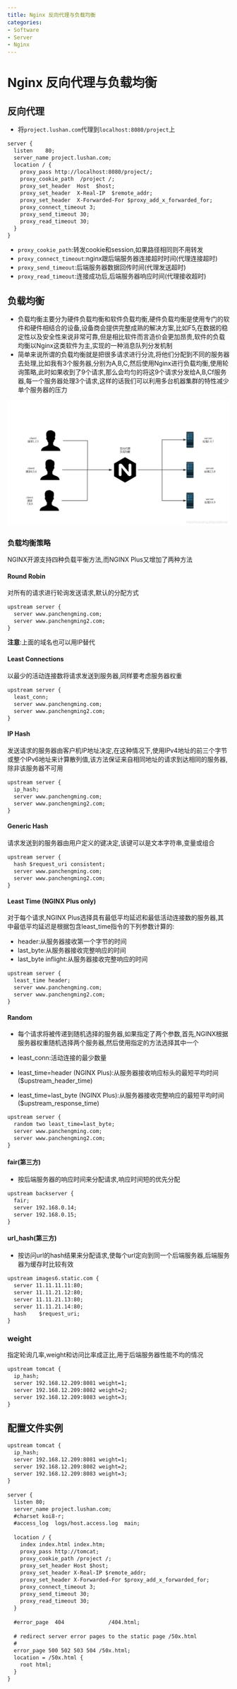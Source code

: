 ```yaml
---
title: Nginx 反向代理与负载均衡
categories:
- Software
- Server
- Nginx
---
```

# Nginx 反向代理与负载均衡

## 反向代理

- 将`project.lushan.com`代理到`localhost:8080/project`上

```nginx
server {
  listen    80;
  server_name project.lushan.com;
  location / {
    proxy_pass http://localhost:8080/project/;
    proxy_cookie_path  /project /;
    proxy_set_header  Host  $host;
    proxy_set_header  X-Real-IP  $remote_addr;
    proxy_set_header  X-Forwarded-For $proxy_add_x_forwarded_for;
    proxy_connect_timeout 3;
    proxy_send_timeout 30;
    proxy_read_timeout 30;
  }
}
```

- `proxy_cookie_path`:转发cookie和session,如果路径相同则不用转发
- `proxy_connect_timeout`:nginx跟后端服务器连接超时时间(代理连接超时)
- `proxy_send_timeout`:后端服务器数据回传时间(代理发送超时)
- `proxy_read_timeout`:连接成功后,后端服务器响应时间(代理接收超时)

## 负载均衡

- 负载均衡主要分为硬件负载均衡和软件负载均衡,硬件负载均衡是使用专门的软件和硬件相结合的设备,设备商会提供完整成熟的解决方案,比如F5,在数据的稳定性以及安全性来说非常可靠,但是相比软件而言造价会更加昂贵,软件的负载均衡以Nginx这类软件为主,实现的一种消息队列分发机制
- 简单来说所谓的负载均衡就是把很多请求进行分流,将他们分配到不同的服务器去处理,比如我有3个服务器,分别为A,B,C,然后使用Nginx进行负载均衡,使用轮询策略,此时如果收到了9个请求,那么会均匀的将这9个请求分发给A,B,Cf服务器,每一个服务器处理3个请求,这样的话我们可以利用多台机器集群的特性减少单个服务器的压力

![img](https://raw.githubusercontent.com/LuShan123888/Files/main/Pictures/2020-12-10-2020-12-05-640-7179448.jpeg)

### 负载均衡策略

NGINX开源支持四种负载平衡方法,而NGINX Plus又增加了两种方法

#### Round Robin

对所有的请求进行轮询发送请求,默认的分配方式

```nginx
upstream server {
  server www.panchengming.com;
  server www.panchengming2.com;
}
```

**注意**:上面的域名也可以用IP替代

#### Least Connections

以最少的活动连接数将请求发送到服务器,同样要考虑服务器权重

```nginx
upstream server {
  least_conn;
  server www.panchengming.com;
  server www.panchengming2.com;
}
```

#### IP Hash

发送请求的服务器由客户机IP地址决定,在这种情况下,使用IPv4地址的前三个字节或整个IPv6地址来计算散列值,该方法保证来自相同地址的请求到达相同的服务器,除非该服务器不可用

```nginx
upstream server {
  ip_hash;
  server www.panchengming.com;
  server www.panchengming2.com;
}
```

#### Generic Hash

请求发送到的服务器由用户定义的键决定,该键可以是文本字符串,变量或组合

```nginx
upstream server {
  hash $request_uri consistent;
  server www.panchengming.com;
  server www.panchengming2.com;
}
```

#### Least Time (NGINX Plus only)

对于每个请求,NGINX Plus选择具有最低平均延迟和最低活动连接数的服务器,其中最低平均延迟是根据包含least_time指令的下列参数计算的:

- header:从服务器接收第一个字节的时间
- last_byte:从服务器接收完整响应的时间
- last_byte inflight:从服务器接收完整响应的时间

```nginx
upstream server {
  least_time header;
  server www.panchengming.com;
  server www.panchengming2.com;
}
```

#### Random

- 每个请求将被传递到随机选择的服务器,如果指定了两个参数,首先,NGINX根据服务器权重随机选择两个服务器,然后使用指定的方法选择其中一个

- least_conn:活动连接的最少数量
- least_time=header (NGINX Plus):从服务器接收响应标头的最短平均时间 ($upstream_header_time)
- least_time=last_byte (NGINX Plus):从服务器接收完整响应的最短平均时间($upstream_response_time)

```nginx
upstream server {
  random two least_time=last_byte;
  server www.panchengming.com;
  server www.panchengming2.com;
}
```

####   fair(第三方)

- 按后端服务器的响应时间来分配请求,响应时间短的优先分配

```nginx
upstream backserver {
  fair;
  server 192.168.0.14;
  server 192.168.0.15;
}
```
#### url_hash(第三方)

- 按访问url的hash结果来分配请求,使每个url定向到同一个后端服务器,后端服务器为缓存时比较有效

```nginx
upstream images6.static.com {
  server 11.11.11.11:80;
  server 11.11.21.12:80;
  server 11.11.21.13:80;
  server 11.11.21.14:80;
  hash    $request_uri;
}
```

### weight

指定轮询几率,weight和访问比率成正比,用于后端服务器性能不均的情况

```nginx
upstream tomcat {
  ip_hash;
  server 192.168.12.209:8081 weight=1;
  server 192.168.12.209:8082 weight=2;
  server 192.168.12.209:8083 weight=3;
}
```

## 配置文件实例

```nginx
upstream tomcat {
  ip_hash;
  server 192.168.12.209:8081 weight=1;
  server 192.168.12.209:8082 weight=2;
  server 192.168.12.209:8083 weight=3;
}

server {
  listen 80;
  server_name project.lushan.com;
  #charset koi8-r;
  #access_log  logs/host.access.log  main;

  location / {
    index index.html index.htm;
    proxy_pass http://tomcat;
    proxy_cookie_path /project /;
    proxy_set_header Host $host;
    proxy_set_header X-Real-IP $remote_addr;
    proxy_set_header X-Forwarded-For $proxy_add_x_forwarded_for;
    proxy_connect_timeout 3;
    proxy_send_timeout 30;
    proxy_read_timeout 30;
  }

  #error_page  404              /404.html;

  # redirect server error pages to the static page /50x.html
  #
  error_page 500 502 503 504 /50x.html;
  location = /50x.html {
    root html;
  }
}
```

